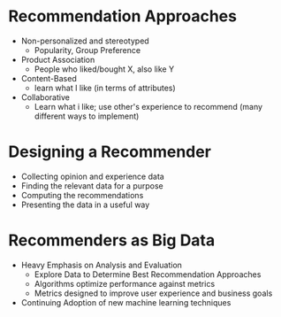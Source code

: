 # Recommendation Approaches

- Non-personalized and stereotyped
  - Popularity, Group Preference
- Product Association 
  - People who liked/bought X, also like Y
- Content-Based 
  - learn what I like (in terms of attributes)
- Collaborative 
  - Learn what i like; use other's experience to recommend (many different ways to implement)



# Designing a Recommender

- Collecting opinion and experience data
- Finding the relevant data for a purpose
- Computing the recommendations
- Presenting the data in a useful way 



# Recommenders as Big Data

- Heavy Emphasis on Analysis and Evaluation
  - Explore Data to Determine Best Recommendation Approaches 
  - Algorithms optimize performance against metrics 
  - Metrics designed to improve user experience and business goals
- Continuing Adoption of new machine learning techniques

